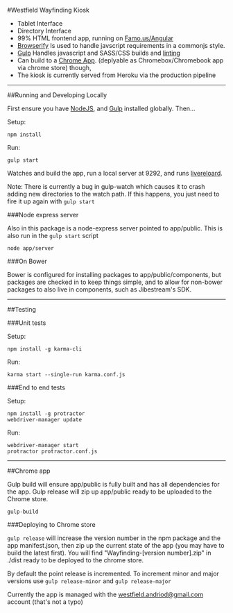 #Westfield Wayfinding Kiosk

- Tablet Interface
- Directory Interface
- 99% HTML frontend app, running on [Famo.us/Angular](https://famo.us/integrations/angular/)
- [Browserify](http://browserify.org) Is used to handle javscript requirements in a commonjs style.
- [Gulp](http://gulpjs.com) Handles javascript and SASS/CSS builds and [linting](http://jshint.com)
- Can build to a [Chrome App](https://developer.chrome.com/apps/about_apps). (deplyable as Chromebox/Chromebook app via chrome store) though,
- The kiosk is currently served from Heroku via the production pipeline

---
##Running and Developing Locally

First ensure you have [NodeJS](http://nodejs.org), and [Gulp](http://gulpjs.com) installed globally. Then…

Setup:

  	npm install

Run:

  	gulp start


Watches and build the app, run a local server at 9292, and runs [livereloard](https://chrome.google.com/webstore/detail/livereload/jnihajbhpnppcggbcgedagnkighmdlei).

Note: There is currently a bug in gulp-watch which causes it to crash adding new directories to the watch path. If this happens, you just need to fire it up again with `gulp start`


###Node express server

Also in this package is a node-express server pointed to app/public. This is also run in the `gulp start` script

    node app/server

###On Bower

Bower is configured for installing packages to app/public/components, but packages are checked in to keep things simple, and to allow for non-bower packages to also live in components, such as Jibestream's SDK.

---

##Testing

###Unit tests

Setup:

    npm install -g karma-cli

Run:

    karma start --single-run karma.conf.js

###End to end tests

Setup:

    npm install -g protractor
    webdriver-manager update

Run:

    webdriver-manager start
    protractor protractor.conf.js

---

##Chrome app

Gulp build will ensure app/public is fully built and has all dependencies for the app. Gulp release will zip up app/public ready to be uploaded to the Chrome store.


    gulp-build


###Deploying to Chrome store

`gulp release` will increase the version number in the npm package and the app manifest.json, then zip up the current state of the app (you may have to build the latest first). You will find "Wayfinding-[version number].zip" in ./dist ready to be deployed to the chrome store.

By default the point release is incremented. To increment minor and major versions use `gulp release-minor` and `gulp release-major`

Currently the app is managed with the westfield.andriod@gmail.com account (that's not a typo)
